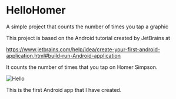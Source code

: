 # HelloHomer
A simple project that counts the number of times you tap a graphic

This project is based on the Android tutorial created by JetBrains at 

https://www.jetbrains.com/help/idea/create-your-first-android-application.html#build-run-Android-application

It counts the number of times that you tap on Homer Simpson.

![Hello](https://user-images.githubusercontent.com/114260075/217944113-cd6791db-ef7f-42e9-b362-d15b4e4da9a8.PNG)

This is the first Android app that I have created.
